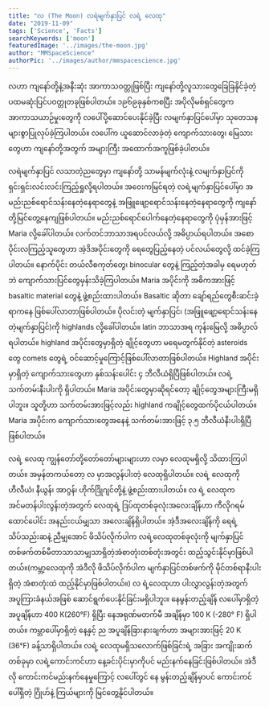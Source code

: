 ```yaml
---
title: "လ (The Moon) လရဲမျက်နှာပြင် လရဲ့ လေထု"
date: "2019-11-09"
tags: ['Science', 'Facts']
searchKeywords: ['moon']
featuredImage: '../images/the-moon.jpg'
author: "MMSpaceScience"
authorPic: '../images/author/mmspacescience.jpg'
---
```

လဟာ ကျနော်တို့နဲ့အနီးဆုံး အာကာသ၀တ္တုဖြစ်ပြီး ကျနော်တို့လူသားတွေခြေခြနိုင်ခဲ့တဲ့ ပထမဆုံးပြင်ပဝတ္တုတခုဖြစ်ပါတယ်။ ၁၉၆၉ခုနှစ်ကစပြီး အပိုလိုမစ်ရှင်တွေက အာကာသယာဉ်မှုးတွေကို လပေါ်ပို့ဆောင်ပေးနိုင်ခဲ့ပြီး လမျက်နှာပြင်ပေါ်မှာ သုတေသနများစွာပြုလုပ်ခဲ့ကြပါတယ်။ လပေါ်က ယူဆောင်လာခဲ့တဲ့ ကျောက်သားတွေ၊ မြေသားတွေဟာ ကျနော်တို့အတွက် အများကြီး အထောက်အကူဖြစ်ခဲ့ပါတယ်။

လရဲမျက်နှာပြင်
လသာတဲ့ညတွေမှာ ကျနော်တို့ သာမန်မျက်လုံးနဲ့ လမျက်နှာပြင်ကို ရှင်းရှင်းလင်းလင်းကြည့်ရှုလို့ရပါတယ်။ အဝေးကမြင်ရတဲ့ လရဲ့မျက်နှာပြင်ပေါ်မှာ အမည်းညစ်ရောင်သန်းနေတဲ့နေရာတွေနဲ့ အဖြူဖျော့ရောင်သန်းနေတဲ့နေရာတွေကို ကျနော်တို့မြင်တွေ့နေကျဖြစ်ပါတယ်။ မည်းညစ်ရောင်ပေါက်နေတဲ့နေရာတွေကို ပုံမှန်အားဖြင့် Maria လို့ခေါ်ပါတယ်။ လက်တင်ဘာသာအရပင်လယ်လို့ အဓိပ္ပာယ်ရပါတယ်။ အစောပိုင်းလကြည့်သူတွေဟာ အဲ့ဒိအပိုင်းတွေကို ရေတွေပြည့်နေတဲ့ ပင်လယ်တွေလို့ ထင်ခဲ့ကြပါတယ်။ နောက်ပိုင်း တယ်လီစကုတ်တွေ၊ binocular တွေနဲ့ ကြည့်တဲ့အခါမှ ရေမဟုတ်ဘဲ ကျောက်သားပြင်တွေမှန်းသိခဲ့ကြပါတယ်။ Maria အပိုင်းကို အဓိကအားဖြင့် basaltic material တွေနဲ့ ဖွဲ့စည်းထားပါတယ်။ Basaltic ဆိုတာ ချော်ရည်တွေစီးဆင်းခဲ့ရာကနေ ဖြစ်ပေါ်လာတာဖြစ်ပါတယ်။ ပိုလင်းတဲ့ မျက်နှာပြင်၊ (အဖြူဖျော့ရောင်သန်းနေတဲ့မျက်နှာပြင်)ကို highlands လို့ခေါ်ပါတယ်။ latin ဘာသာအရ ကုန်းမြေလို့ အဓိပ္ပာလ်ရပါတယ်။ highland အပိုင်းတွေမှာရှိတဲ့ ချိုင့်တွေဟာ မရေမတွက်နိုင်တဲ့ asteroids တွေ comets တွေရဲ့ ဝင်ဆောင့်မှုကြောင့်ဖြစ်ပေါ်လာတာဖြစ်ပါတယ်။ Highland အပိုင်းမှာရှိတဲ့ ကျောက်သားတွေဟာ နှစ်သန်းပေါင်း ၄ ဘီလီယံရှိပြီဖြစ်ပါတယ်။ လရဲ့သက်တမ်းနီးပါးကို ရှိပါတယ်။ Maria အပိုင်းတွေမှာဆိုရင်တော့ ချိုင့်တွေအများကြီးမရှိပါဘူး။ သူတို့ဟာ သက်တမ်းအားဖြင့်လည်း highland ကချိုင့်တွေထက်ပိုငယ်ပါတယ်။ Maria အပိုင်းက ကျောက်သားတွေအနေနဲ့ သက်တမ်းအားဖြင့် ၃.၅ ဘီလီယံနီးပါးရှိပြီဖြစ်ပါတယ်။

လရဲ့ လေထု
ကျွန်တော်တို့တော်တော်များများဟာ လမှာ လေထုမရှိလို့ သိထားကြပါတယ်။ အမှန်တကယ်တော့ လ မှာအလွန်ပါးတဲ့ လေထုရှိပါတယ်။ လရဲ့ လေထုကို ဟီလီယံ၊ နီယွန်၊ အာဂွန်၊ ဟိုက်ဒြိုဂျင်တို့နဲ့ ဖွဲ့စည်းထားပါတယ်။ လ ရဲ့ လေထုက အင်မတန်ပါးလွန်းတဲ့အတွက် လေထုရဲ့ ဒြပ်ထုတစ်ခုလုံးအလေးချိန်ဟာ ကီလိုဂရမ်ထောင်ပေါင်း အနည်းငယ်မျှသာ အလေးချိန်ရှိပါတယ်။ အဲ့ဒီအလေးချိန်ကို ရေရဲ့ သိပ်သည်းဆနဲ့ ညီမျှအောင် ဖိသိပ်လိုက်ပါက လရဲ့လေထုတစ်ခုလုံးကို မျက်နှာပြင်တစ်ဖက်တစ်မီတာသာသာမျှသာရှိတဲ့အံစာတုံးတစ်တုံးအတွင်း ထည့်သွင်းနိုင်မှာဖြစ်ပါတယ်။(ကမ္ဘာ့လေထုကို အဲဒီလို ဖိသိပ်လိုက်ပါက မျက်နှာပြင်တစ်ဖက်ကို မိုင်တစ်ရာနီးပါးရှိတဲ့ အံစာတုံးထဲ ထည့်နိုင်မှာဖြစ်ပါတယ်။) လ ရဲ့လေထုဟာ ပါးလွှာလွန်းတဲ့အတွက် အပူကြားခံနယ်အဖြစ် ဆောင်ရွက်ပေးနိုင်ခြင်းမရှိပါဘူး။ နေမွန်းတည့်ချိန် လပေါ်မှာရှိတဲ့ အပူချိန်ဟာ 400 K(260°F) ရှိပြီး နေအရုဏ်မတက်မီ အချိန်မှာ 100 K (-280° F) ရှိပါတယ်။ ကမ္ဘာပေါ်မှာရှိတဲ့ နေ့နှင့် ည အပူချိန်ခြားနားချက်ဟာ အများအားဖြင့် 20 K (36°F) ခန့်သာရှိပါတယ်။ လရဲ့ လေထုမရှိသလောက်ဖြစ်ခြင်းရဲ့ အခြား အကျိုးဆက်တစ်ခုမှာ လရဲ့ကောင်းကင်ဟာ နေ့ခင်းပိုင်းမှာကိုပင် မည်းနက်နေခြင်းဖြစ်ပါတယ်။ အဲဒီလို ကောင်းကင်မည်းနက်နေမှုကြောင့် လပေါ်တွင် နေ မွန်းတည့်ချိန်မှာပင် ကောင်းကင်ပေါ်ရှိတဲ့ ဂြိုဟ်နဲ့ ကြယ်များကို မြင်တွေ့နိုင်ပါတယ်။